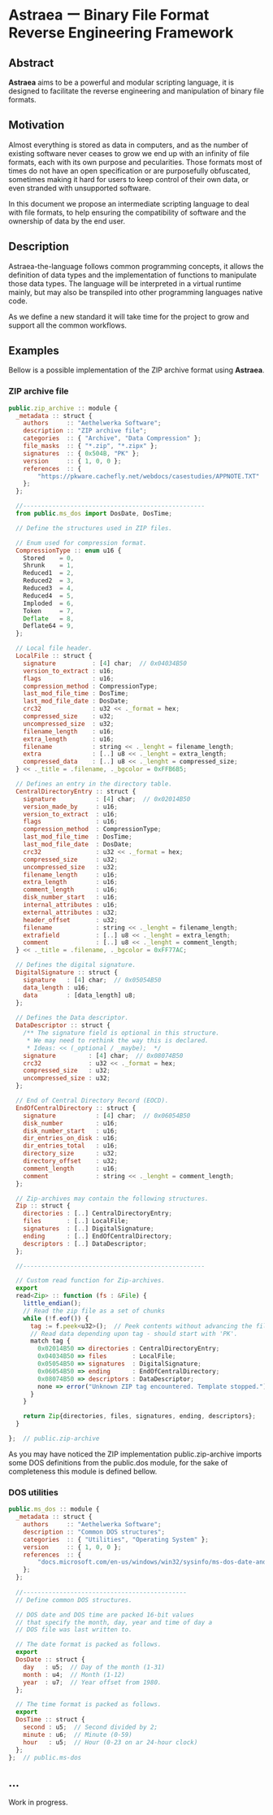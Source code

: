 # Astraea ー Binary File Format Reverse Engineering Framework

## Abstract

**Astraea** aims to be a powerful and modular scripting language, it is designed to facilitate the reverse engineering and manipulation of binary file formats.


## Motivation

Almost everything is stored as data in computers, and as the number of existing software never ceases to grow we end up with an infinity of file formats,
each with its own purpose and pecularities. Those formats most of times do not have an open specification or are purposefully obfuscated,
sometimes making it hard for users to keep control of their own data, or even stranded with unsupported software.

In this document we propose an intermediate scripting language to deal with file formats,
to help ensuring the compatibility of software and the ownership of data by the end user.


## Description

Astraea-the-language follows common programming concepts, it allows the definition of data types and the implementation of functions to manipulate those data types.
The language will be interpreted in a virtual runtime mainly, but may also be transpiled into other programming languages native code.

As we define a new standard it will take time for the project to grow and support all the common workflows.


## Examples

Bellow is a possible implementation of the ZIP archive format using **Astraea**.

### ZIP archive file

```javascript
public.zip_archive :: module {
  _metadata :: struct {
    authors     :: "Aethelwerka Software";
    description :: "ZIP archive file";
    categories  :: { "Archive", "Data Compression" };
    file_masks  :: { "*.zip", "*.zipx" };
    signatures  :: { 0x504B, "PK" };
    version     :: { 1, 0, 0 };
    references  :: {
        "https://pkware.cachefly.net/webdocs/casestudies/APPNOTE.TXT"
    };
  };

  //--------------------------------------------------
  from public.ms_dos import DosDate, DosTime;

  // Define the structures used in ZIP files.

  // Enum used for compression format.
  CompressionType :: enum u16 {
    Stored    = 0,
    Shrunk    = 1,
    Reduced1  = 2,
    Reduced2  = 3,
    Reduced3  = 4,
    Reduced4  = 5,
    Imploded  = 6,
    Token     = 7,
    Deflate   = 8,
    Deflate64 = 9,
  };

  // Local file header.
  LocalFile :: struct {
    signature          : [4] char;  // 0x04034B50
    version_to_extract : u16;
    flags              : u16;
    compression_method : CompressionType;
    last_mod_file_time : DosTime; 
    last_mod_file_date : DosDate;
    crc32              : u32 << ._format = hex;
    compressed_size    : u32;
    uncompressed_size  : u32;
    filename_length    : u16;
    extra_length       : u16;
    filename           : string << ._lenght = filename_length;
    extra              : [..] u8 << ._lenght = extra_length;
    compressed_data    : [..] u8 << ._lenght = compressed_size;
  } << ._title = .filename, ._bgcolor = 0xFFB6B5;

  // Defines an entry in the directory table.
  CentralDirectoryEntry :: struct {
    signature           : [4] char;  // 0x02014B50
    version_made_by     : u16;
    version_to_extract  : u16;
    flags               : u16;
    compression_method  : CompressionType;
    last_mod_file_time  : DosTime;
    last_mod_file_date  : DosDate;
    crc32               : u32 << ._format = hex;
    compressed_size     : u32;
    uncompressed_size   : u32;
    filename_length     : u16;
    extra_length        : u16;
    comment_length      : u16;
    disk_number_start   : u16;
    internal_attributes : u16;
    external_attributes : u32;
    header_offset       : u32;
    filename            : string << ._lenght = filename_length;
    extrafield          : [..] u8 << ._lenght = extra_length;
    comment             : [..] u8 << ._lenght = comment_length;
  } << ._title = .filename, ._bgcolor = 0xFF77AC;

  // Defines the digital signature.
  DigitalSignature :: struct {
    signature   : [4] char;  // 0x05054B50
    data_length : u16;
    data        : [data_length] u8;
  };
      
  // Defines the Data descriptor.
  DataDescriptor :: struct {
    /** The signature field is optional in this structure. 
     * We may need to rethink the way this is declared.
     * Ideas: << (_optional / _maybe);  */
    signature         : [4] char;  // 0x08074B50
    crc32             : u32 << ._format = hex;
    compressed_size   : u32;
    uncompressed_size : u32;
  };

  // End of Central Directory Record (EOCD).
  EndOfCentralDirectory :: struct {
    signature           : [4] char;  // 0x06054B50
    disk_number         : u16;
    disk_number_start   : u16;
    dir_entries_on_disk : u16;
    dir_entries_total   : u16;
    directory_size      : u32;
    directory_offset    : u32;
    comment_length      : u16;
    comment             : string << ._lenght = comment_length;
  };

  // Zip-archives may contain the following structures.
  Zip :: struct {
    directories : [..] CentralDirectoryEntry;
    files       : [..] LocalFile;
    signatures  : [..] DigitalSignature;
    ending      : [..] EndOfCentralDirectory;
    descriptors : [..] DataDescriptor;
  };

  //--------------------------------------------------

  // Custom read function for Zip-archives.
  export
  read<Zip> :: function (fs : &File) {
    little_endian();
    // Read the zip file as a set of chunks
    while (!f.eof()) {
      tag := f.peek<u32>();  // Peek contents without advancing the file offset.
      // Read data depending upon tag - should start with 'PK'.
      match tag {
        0x02014B50 => directories : CentralDirectoryEntry;
        0x04034B50 => files       : LocalFile;
        0x05054B50 => signatures  : DigitalSignature;
        0x06054B50 => ending      : EndOfCentralDirectory;
        0x08074B50 => descriptors : DataDescriptor;
        none => error("Unknown ZIP tag encountered. Template stopped.");
      }
    }

    return Zip{directories, files, signatures, ending, descriptors};
  }

};  // public.zip-archive
```

As you may have noticed the ZIP implementation public.zip-archive imports some DOS definitions from the public.dos module, for the sake of completeness this module is defined bellow.

### DOS utilities

```javascript
public.ms_dos :: module {
  _metadata :: struct {
    authors     :: "Aethelwerka Software";
    description :: "Common DOS structures";
    categories  :: { "Utilities", "Operating System" };
    version     :: { 1, 0, 0 };
    references  :: {
        "docs.microsoft.com/en-us/windows/win32/sysinfo/ms-dos-date-and-time"
    };
  };
  
  //---------------------------------------------
  // Define common DOS structures.

  // DOS date and DOS time are packed 16-bit values
  // that specify the month, day, year and time of day a
  // DOS file was last written to.

  // The date format is packed as follows.
  export
  DosDate :: struct {
    day   : u5;  // Day of the month (1-31)
    month : u4;  // Month (1-12)
    year  : u7;  // Year offset from 1980.
  };

  // The time format is packed as follows.
  export
  DosTime :: struct {
    second : u5;  // Second divided by 2;
    minute : u6;  // Minute (0-59)
    hour   : u5;  // Hour (0-23 on ar 24-hour clock)
  };
};  // public.ms-dos
```

## ...

Work in progress.
